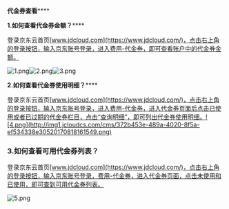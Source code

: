 **代金券查看******

**1.如何查看代金券金额？******

登录京东云首页[www.jdcloud.com](https://www.jdcloud.com/)，点击右上角的登录按钮，输入京东账号登录，进入费用-代金券，即可查看账户中的代金券金额。

![1.png](http://img1.jcloudcs.com/cms/15aec24a-8573-40f0-b20c-9cefa6cd2a1620170818161456.png)![2.png](http://img1.jcloudcs.com/cms/95b758fb-b3f8-4e38-b45c-d3dd1a8215c020170818161529.png)![3.png](http://img1.jcloudcs.com/cms/eabbf642-ddae-4070-8e41-622743187efd20170818161535.png)

**2.如何查看代金券使用明细？******

登录京东云首页[www.jdcloud.com](https://www.jdcloud.com/)，点击右上角的登录按钮，输入京东账号登录，进入费用-代金券，进入代金券页面后点击已使用或者已过期的代金券栏目，点击“查询明细”，即可列出代金券使用明细。![4.png](http://img1.jcloudcs.com/cms/372b453e-489a-4020-8f5a-ef534338e30520170818161549.png)

### **3.如何查看可用代金券列表？**

登录京东云首页[www.jdcloud.com](https://www.jdcloud.com/)，点击右上角的登录按钮，输入京东账号登录，费用-代金券，进入代金券页面，点击未使用和已使用，即可查到可用代金券列表。

![5.png](http://img1.jcloudcs.com/cms/22ed3041-2937-4f33-a70a-a8a22b5ca51120170818161613.png)